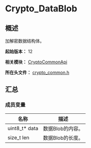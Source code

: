 # Crypto_DataBlob

<!--Kit: Crypto Architecture Kit-->
<!--Subsystem: Security-->
<!--Owner: @zxz--3-->
<!--Designer: @lanming-->
<!--Tester: @PAFT-->
<!--Adviser: @zengyawen-->

## 概述

加解密数据结构体。

**起始版本：** 12

**相关模块：** [CryptoCommonApi](capi-cryptocommonapi.md)

**所在头文件：** [crypto_common.h](capi-crypto-common-h.md)

## 汇总

### 成员变量

| 名称 | 描述 |
| -- | -- |
| uint8_t* data | 数据Blob的内容。 |
| size_t len | 数据Blob的长度。 |


